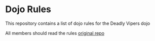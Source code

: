 Dojo Rules
==========

This repository contains a list of dojo rules for the Deadly Vipers dojo

All members should read the rules
[original repo](https://github.com/deadlyvipers)
